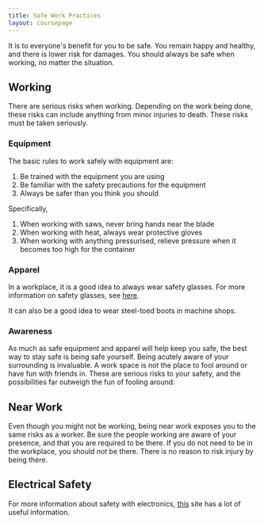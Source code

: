 ```yaml
---
title: Safe Work Practices
layout: coursepage
---
```


It is to everyone's benefit for you to be safe. You remain happy and healthy, and there is lower risk for damages. You should always be safe when working, no matter the situation.

## Working
There are serious risks when working. Depending on the work being done, these risks can include anything from minor injuries to death. These risks must be taken seriously.

### Equipment
The basic rules to work safely with equipment are:

1. Be trained with the equipment you are using
2. Be familiar with the safety precautions for the equipment
3. Always be safer than you think you should

Specifically,

1. When working with saws, never bring hands near the blade
2. When working with heat, always wear protective gloves
3. When working with anything pressurised, relieve pressure when it becomes too high for the container

### Apparel
In a workplace, it is a good idea to always wear safety glasses. For more information on safety glasses, see [here](http://www.ccohs.ca/oshanswers/prevention/ppe/glasses.html).

It can also be a good idea to wear steel-toed boots in machine shops.

### Awareness
As much as safe equipment and apparel will help keep you safe, the best way to stay safe is being safe yourself. Being acutely aware of your surrounding is invaluable. A work space is not the place to fool around or have fun with friends in. These are serious risks to your safety, and the possibilities far outweigh the fun of fooling around.

## Near Work
Even though you might not be working, being near work exposes you to the same risks as a worker. Be sure the people working are aware of your presence, and that you are required to be there. If you do not need to be in the workplace, you should *not* be there. There is no reason to risk injury by being there.

## Electrical Safety
For more information about safety with electronics, [this](http://www.allaboutcircuits.com/vol_1/chpt_3/1.html) site has a lot of useful information.
